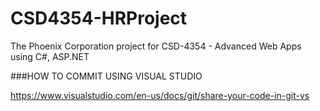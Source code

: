 # CSD4354-HRProject
The Phoenix Corporation project for CSD-4354 - Advanced Web Apps using C#, ASP.NET

###HOW TO COMMIT USING VISUAL STUDIO

https://www.visualstudio.com/en-us/docs/git/share-your-code-in-git-vs
